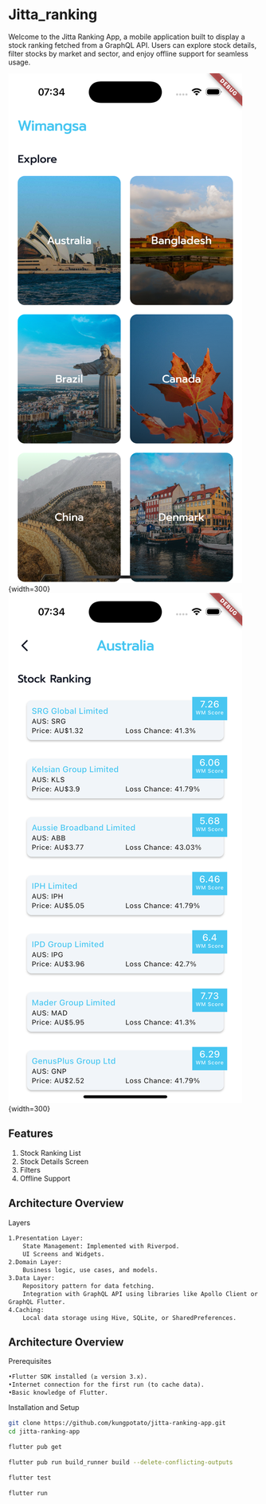 # Jitta_ranking

Welcome to the Jitta Ranking App, a mobile application built to display a stock ranking fetched from
a GraphQL API. Users can explore stock details, filter stocks by market and sector, and enjoy
offline support for seamless usage.

![alt text](https://github.com/kungpotato/jitta-ranking-app/blob/master/Simulator%20Screenshot%20-%20iPhone%2016%20Pro%20-%202024-12-02%20at%2007.34.49.png?raw=true)
{width=300}
![alt text](https://github.com/kungpotato/jitta-ranking-app/blob/master/Simulator%20Screenshot%20-%20iPhone%2016%20Pro%20-%202024-12-02%20at%2007.34.54.png?raw=true)
{width=300}

## Features

1. Stock Ranking List
2. Stock Details Screen
3. Filters
4. Offline Support

## Architecture Overview

Layers

	1.Presentation Layer:
	    State Management: Implemented with Riverpod.
        UI Screens and Widgets.
	2.Domain Layer:
	    Business logic, use cases, and models.
	3.Data Layer:
		Repository pattern for data fetching.
		Integration with GraphQL API using libraries like Apollo Client or GraphQL Flutter.
	4.Caching:
		Local data storage using Hive, SQLite, or SharedPreferences.

## Architecture Overview

Prerequisites

	•Flutter SDK installed (≥ version 3.x).
	•Internet connection for the first run (to cache data).
	•Basic knowledge of Flutter.

Installation and Setup

   ```bash
  git clone https://github.com/kungpotato/jitta-ranking-app.git
  cd jitta-ranking-app
   ```

   ```bash
  flutter pub get
   ```

   ```bash
  flutter pub run build_runner build --delete-conflicting-outputs
   ```

   ```bash
  flutter test
   ```

   ```bash
  flutter run
   ```